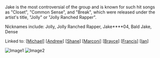 Jake is the most controversial of the group and is known for such hit songs as "Closet", "Common Sense", and "Break", which were released under the artist's title, "Jolly" or "Jolly Ranched Rapper".

Nicknames include: Jolly, Jolly Ranched Rapper, Jake****04, Bald Jake, Dense

Linked to:
[[Michael]]
[[Andrew]]
[[Shane]]
[[Marconi]]
[[Brayce]]
[[Francis]]
[[Ian]]

![Image1](jake.png)
![Image2](jake.jpg)

[//begin]: # "Autogenerated link references for markdown compatibility"
[Michael]: Michael "Michael"
[Andrew]: Andrew "Andrew"
[Shane]: Shane "Shane"
[Marconi]: Marconi "Marconi"
[Brayce]: Brayce "Brayce"
[Francis]: Francis "Francis"
[Ian]: Ian "Ian"
[//end]: # "Autogenerated link references"